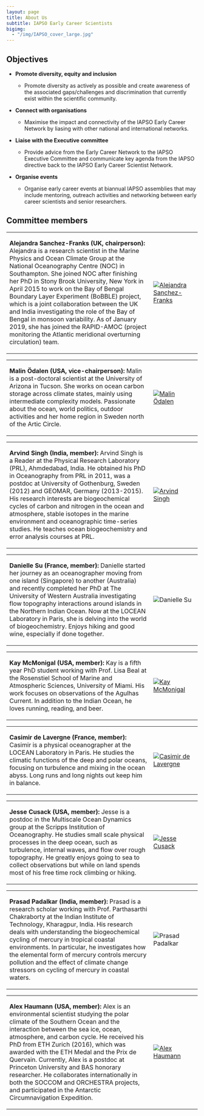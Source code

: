 ```yaml
---
layout: page
title: About Us
subtitle: IAPSO Early Career Scientists
bigimg:
  - "/img/IAPSO_cover_large.jpg"
---
```


## Objectives

* **Promote diversity, equity and inclusion**
    - Promote diversity as actively as possible and create awareness of the associated gaps/challenges and discrimination that currently exist within the scientific community.
    
* **Connect with organisations**
    - Maximise the impact and connectivity of the IAPSO Early Career Network by liasing with other national and international networks.
    
* **Liaise with the Executive committee**
    - Provide advice from the Early Career Network to the IAPSO Executive Committee and communicate key agenda from the IAPSO directive back to the IAPSO Early Career Scientist Network.
    
* **Organise events**
    - Organise early career events at biannual IAPSO assemblies that may include mentoring, outreach activities and networking between early career scientists and senior researchers. 
    

## Committee members


<table class="profile-tab">
	<tr  class="profile-cell">
	<td width="73%" class="profile-cell">
	<p><strong>Alejandra Sanchez-Franks (UK, chairperson):</strong> 
	Alejandra is a research scientist in the Marine Physics and Ocean Climate Group at the National Oceanography Centre (NOC) in Southampton. She joined NOC after finishing her PhD in Stony Brook University, New York in April 2015 to work on the Bay of Bengal Boundary Layer Experiment (BoBBLE) project, which is a joint collaboration between the UK and India investigating the role of the Bay of Bengal in monsoon variability. As of January 2019, she has joined the RAPID-AMOC (project monitoring the Atlantic meridional overturning circulation) team.</p>
	</td>
	<td width="24%" class="profile-cell">
	<a href="https://www.noc.ac.uk/people/alsf" target="_blank"><img src="https://www.iapsoecs.org/uploads/bio_photos/alejandra.jpg" alt="Alejandra Sanchez-Franks " class="profile-image"/></a>
	</td>
	</tr>
</table>


<table class="profile-tab">
	<tr  class="profile-cell">
	<td width="73%" class="profile-cell">
	<p><strong>Malin Ödalen (USA, vice-chairperson):</strong> 
	Malin is a post-doctoral scientist at the University of Arizona in Tucson. She works on ocean carbon storage across climate states, mainly using intermediate complexity models. Passionate about the ocean, world politics, outdoor activities and her home region in Sweden north of the Artic Circle.</p>
	</td>
	<td width="24%" class="profile-cell">
	<a href="https://www.researchgate.net/profile/Malin_Oedalen" target="_blank"><img src="https://www.iapsoecs.org/uploads/bio_photos/malin.jpg" alt="Malin Ödalen" class="profile-image"/></a>
	</td>
	</tr>
</table>


<table class="profile-tab">
	<tr  class="profile-cell">
	<td width="73%" class="profile-cell">
	<p><strong>Arvind Singh (India, member):</strong> 
	Arvind Singh is a Reader at the Physical Research Laboratory (PRL), Ahmdedabad, India. He obtained his PhD in Oceanography from PRL in 2011, was a postdoc at University of Gothenburg, Sweden (2012) and GEOMAR, Germany (2013-2015). His research interests are biogeochemical cycles of carbon and nitrogen in the ocean and atmosphere, stable isotopes in the marine environment and oceanographic time-series studies. He teaches ocean biogeochemistry and error analysis courses at PRL.</p>
	</td>
	<td width="24%" class="profile-cell">
	<a href="https://www.prl.res.in/~arvinds/" target="_blank"><img src="https://www.iapsoecs.org/uploads/bio_photos/arvind.jpg" alt="Arvind Singh" class="profile-image"/></a>
	</td>
	</tr>
</table>


<table class="profile-tab">
	<tr  class="profile-cell">
	<td width="73%" class="profile-cell">
	<p><strong>Danielle Su (France, member):</strong> 
	Danielle started her journey as an oceanographer moving from one island (Singapore) to another (Australia) and recently completed her PhD at The University of Western Australia investigating flow topography interactions around islands in the Northern Indian Ocean. Now at the LOCEAN Laboratory in Paris, she is delving into the world of biogeochemistry. Enjoys hiking and good wine, especially if done together.</p>
	</td>
	<td width="24%" class="profile-cell">
	<img src="https://www.iapsoecs.org/uploads/bio_photos/danielle.jpg" alt="Danielle Su" class="profile-image"/>
	</td>
	</tr>
</table>


<table class="profile-tab">
	<tr  class="profile-cell">
	<td width="73%" class="profile-cell">
	<p><strong>Kay McMonigal (USA, member):</strong> 
	Kay is a fifth year PhD student working with Prof. Lisa Beal at the Rosenstiel School of Marine and Atmospheric Sciences, University of Miami. His work focuses on observations of the Agulhas Current. In addition to the Indian Ocean, he loves running, reading, and beer.</p>
	</td>
	<td width="24%" class="profile-cell">
	<a href="http://kmcmonigal.com" target="_blank"><img src="https://www.iapsoecs.org/uploads/bio_photos/kay.jpg" alt="Kay McMonigal" class="profile-image"/></a>
	</td>
	</tr>
</table>


<table class="profile-tab">
	<tr  class="profile-cell">
	<td width="73%" class="profile-cell">
	<p><strong>Casimir de Lavergne (France, member):</strong> 
	Casimir is a physical oceanographer at the LOCEAN Laboratory in Paris. He studies the climatic functions of the deep and polar oceans, focusing on turbulence and mixing in the ocean abyss. Long runs and long nights out keep him in balance.</p>
	</td>
	<td width="24%" class="profile-cell">
	<a href="https://www.researchgate.net/profile/Casimir_De_Lavergne" target="_blank"><img src="https://www.iapsoecs.org/uploads/bio_photos/casimir.jpg" alt="Casimir de Lavergne" class="profile-image"/></a>
	</td>
	</tr>
</table>


<table class="profile-tab">
	<tr  class="profile-cell">
	<td width="73%" class="profile-cell">
	<p><strong>Jesse Cusack (USA, member):</strong> 
	Jesse is a postdoc in the Multiscale Ocean Dynamics group at the Scripps Institution of Oceanography. He studies small scale physical processes in the deep ocean, such as turbulence, internal waves, and flow over rough topography. He greatly enjoys going to sea to collect observations but while on land spends most of his free time rock climbing or hiking.</p>
	</td>
	<td width="24%" class="profile-cell">
	<a href="https://jessecusack.github.io/" target="_blank"><img src="https://www.iapsoecs.org/uploads/bio_photos/jesse.jpg" alt="Jesse Cusack" class="profile-image"/></a>
	</td>
	</tr>
</table>


<table class="profile-tab">
	<tr  class="profile-cell">
	<td width="73%" class="profile-cell">
	<p><strong>Prasad Padalkar (India, member):</strong> 
	Prasad is a research scholar working with Prof. Parthasarthi Chakraborty at the Indian Institute of Technology, Kharagpur, India. His research deals with understanding the biogeochemical cycling of mercury in tropical coastal environments. In particular, he investigates how the elemental form of mercury controls mercury pollution and the effect of climate change stressors on cycling of mercury in coastal  waters.</p>
	</td>
	<td width="24%" class="profile-cell">
	<img src="https://www.iapsoecs.org/uploads/bio_photos/prasad.jpg" alt="Prasad Padalkar" class="profile-image"/>
	</td>
	</tr>
</table>


<table class="profile-tab">
	<tr  class="profile-cell">
	<td width="73%" class="profile-cell">
	<p><strong>Alex Haumann (USA, member):</strong> 
	Alex is an environmental scientist studying the polar climate of the Southern Ocean and the interaction between the sea ice, ocean, atmosphere, and carbon cycle. He received his PhD from ETH Zurich (2016), which was awarded with the ETH Medal and the Prix de Quervain. Currently, Alex is a postdoc at Princeton University and BAS honorary researcher. He collaborates internationally in both the SOCCOM and ORCHESTRA projects, and participated in the Antarctic Circumnavigation Expedition.</p>
	</td>
	<td width="24%" class="profile-cell">
	<a href="https://www.ahaumann.net" target="_blank"><img src="https://www.iapsoecs.org/uploads/bio_photos/alex.jpg" alt="Alex Haumann" class="profile-image"/></a>
	</td>
	</tr>
</table>
